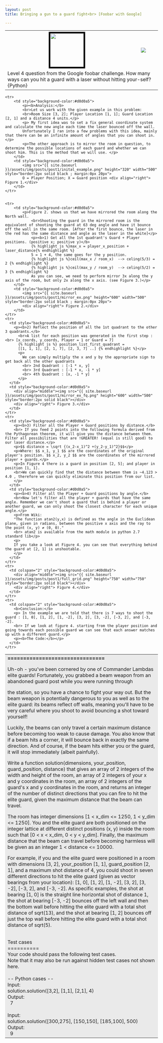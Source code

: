 ```yaml
---
layout: post
title: Bringing a gun to a guard fight<br> [Foobar with Google]

---
```


<table>
  	<tr>
    	<th style="text-align: center; vertical-align: middle;">
    		<img src="{{ site.baseurl }}/assets/img/posts/post1/aline_gun.png" height="110" style="border:5px solid black" align="middle">
    	</th>
    	<th>
    		<a href="https://github.com/peter-ak/Bringing-a-gun-to-a-guard-fight"><img src="https://gh-card.dev/repos/peter-ak/Bringing-a-gun-to-a-guard-fight.svg"></a>
    	</th>
  	</tr>
  	<tr>
    	<td colspan="2">
    		Level 4 question from the Google foobar challenge. How many ways can you hit a guard with a laser without hitting your-self? {Python}
		</td>
  	</tr>
</table>
<table>
  	<tr>
    	<td colspan="2" style="background-color:#eaeaea">
			<b>===============================</b>
			<p>
			Uh-oh - you've been cornered by one of Commander Lambdas elite guards! Fortunately, you grabbed a beam weapon from an abandoned guard post while you were running through
			</p>
			the station, so you have a chance to fight your way out. But the beam weapon is potentially dangerous to you as well as to the elite guard: its beams reflect off walls,
			meaning you'll have to be very careful where you shoot to avoid bouncing a shot toward yourself!
			<p>
			Luckily, the beams can only travel a certain maximum distance before becoming too weak to cause damage. You also know that if a beam hits a corner, it will bounce back in exactly the same direction. And of course, if the beam hits either you or the guard, it will stop immediately (albeit painfully).
			</p>
			<p>
			Write a function solution(dimensions, your_position, guard_position, distance) that gives an array of 2 integers of the width and height of the room, an array of 2 integers of your x and y coordinates in the room, an array of 2 integers of the guard's x and y coordinates in the room, and returns an integer of the number of distinct directions that you can fire to hit the elite guard, given the maximum distance that the beam can travel.
			</p>
			<p>
			The room has integer dimensions [1 < x_dim <= 1250, 1 < y_dim <= 1250]. You and the elite guard are both positioned on the integer lattice at different distinct positions (x, y) inside the room such that [0 < x < x_dim, 0 < y < y_dim]. Finally, the maximum distance that the beam can travel before becoming harmless will be given as an integer 1 < distance <= 10000.
			</p>
			<p>
			For example, if you and the elite guard were positioned in a room with dimensions [3, 2], your_position [1, 1], guard_position [2, 1], and a maximum shot distance of 4, you could shoot in seven different directions to hit the elite guard (given as vector bearings from your location): [1, 0], [1, 2], [1, -2], [3, 2], [3, -2], [-3, 2], and [-3, -2]. As specific examples, the shot at bearing [1, 0] is the straight line horizontal shot of distance 1, the shot at bearing [-3, -2] bounces off the left wall and then the bottom wall before hitting the elite guard with a total shot distance of sqrt(13), and the shot at bearing [1, 2] bounces off just the top wall before hitting the elite guard with a total shot distance of sqrt(5).
			</p>
			<br>Test cases
			<br>==========
			<br>Your code should pass the following test cases.
			<br>Note that it may also be run against hidden test cases not shown here.
			<br>
			<br>-- Python cases --
			<br>Input:
			<br>solution.solution([3,2], [1,1], [2,1], 4)
			<br>Output:
			<br>&nbsp;    7
			<br>
			<br>Input:
			<br>solution.solution([300,275], [150,150], [185,100], 500)
			<br>Output:
			<br>&nbsp;    9
		</td>
  	</tr>


  	<tr>
  		<td style="background-color:#d0d0a5">
  			<p><b>Analysis:</b> 
  			<br>Let us work with the given example in this problem: 
  			<br>Room Size [3, 2]; Player Location [1, 1]; Guard Location [2, 1] and a distance 4 units.</p>
  			<p> My first idea was to set a fix general coordinate system and calculate the new angle each time the laser bounced off the wall.
  			Unfortunately I ran into a few problems with this idea, mainly that there can be an infinite amount of angles that you can shoot in.</p>
  			<p>The other approach is to mirror the room in question, to determine the possible locations of each guard and whether we can shoot him. This is the method that we will use. </p>
  		</td>
  		<td style="background-color:#d0d0a5">
  			<img src="{{ site.baseurl }}/assets/img/posts/post1/inital_example.png" height="320" width="500" style="border:2px solid black ; margin:0px 20px">
  			O = Player Position; X = Guard position <div align="right"> Figure 1.</div>
  		</td>
  	</tr>


  	<tr>
  		<td style="background-color:#d0d0a5">
  			<p>Figure 2. shows us that we have mirrored the room along the North wall. 
  				<br>Shooting the guard in the mirrored room is the equivalent of shooting the guard at 63 deg angle and have it bounce off the wall in the same room. [After the first bounce, the laser in the red has the same distance and angle as the laser in the white]</p>
  				<p><b>1) Get all the 1st quadrant's Guard + Player positions. (positive x; positive y)</b>
  				{% highlight js %}max_x = player_x_position + laser_distance{% endhighlight %}
  				5 = 1 + 4, the same goes for the y position.
  				{% highlight js %}ceil(max_x / room_x)  --> celing(5/3) = 2 {% endhighlight %}
  				{% highlight js %}ceil(max_y / room_y)  --> celing(5/2) = 3 {% endhighlight %}
  				As you can see, we need to perform mirror 3x along the y axis of the room, but only 2x along the x axis. (see Figure 3.)</p> 
  		</td>
  		<td style="background-color:#d0d0a5">
  			<img src="{{ site.baseurl }}/assets/img/posts/post1/mirror_ex.png" height="600" width="500" style="border:2px solid black ; margin:0px 20px">
  			<div align="right"> Figure 2.</div>
  		</td>
  	</tr>
    <tr>
      <td style="background-color:#d0d0a5">
        <p><b>2) Reflect the position of all the 1st quadrant to the other 3 quadrants.</b>
          <br>A list for each position was generated in the first step : <br> [x_coords, y_coords, Player = 1 or Guard = 7]
          {% highlight js %} position_list_first_quadrant = 
          [[1, 1, 1], [2, 1, 7], [2, 3, 7] ..] {% endhighlight %}</p>
          <p>
            We can simply multiply the x and y by the appropriate sign to get back all the other quadrants
            <br> 2nd Quadrant : [-1 * x, y]
            <br> 3rd Quadrant : [-1 * x, -1 * y]
            <br> 4th Quadrant : [x, -1 * y]
          </p>
      </td>
      <td style="background-color:#d0d0a5">
        <div align="middle"><img src="{{ site.baseurl }}/assets/img/posts/post1/mirror_ex_fq.png" height="600" width="500" style="border:2px solid black"></div>
        <div align="right"> Figure 3.</div>
      </td>
    </tr>
    <tr>
      <td style="background-color:#d0d0a5">
        <p><b>3) Filter all the Player + Guard positions by distance.</b>
		<br> If you feed 2 points into the following formula derived from the Pythagorean theorem, it will give you the distance between them. Filter all possibilities that are !GREATER! (equal is still good) to our laser distance.</p>
		<p>$$ distance = \sqrt {(x_2-x_1)^2 +(y_2-y_1)^2}$$</p>
		<p>Where: $$ x_1, y_1 $$ are the coordinates of the original player's position. $$ x_2, y_2 $$ are the coordinates of the mirrored player + guards.</p>
		<p>In Figure 4 there is a guard in position [2, 5]; and player in position [1, 1]. 
		<br>We can quickly find that the distance between them is ~4.123 > 4.0 , therefore we can quickly eliminate this position from our list.
        </p>
      </td>
      <td style="background-color:#d0d0a5">
        <p><b>4) Filter all the Player + Guard positions by angle.</b>
		<br>Now let's filter all the player + guards that have the same angle. Remember we can't shoot a guard that is behind a player or another guard, we can only shoot the closest character for each unique angle.</p>
		<p>From Wiki:
		"The function atan2(y,x) is defined as the angle in the Euclidean plane, given in radians, between the positive x axis and the ray to the point (x, y) ≠ (0, 0)."
		<br> atan2 is available from the math module in python 2.7 standard lib</p>
        <p>
		If you take a look at Figure 4. you can see that everything behind the guard at [2, 1] is unshootable.
		</p>
      </td>
    </tr>
    <tr>
      <td colspan="2" style="background-color:#d0d0a5">	
        <div align="middle"><img src="{{ site.baseurl }}/assets/img/posts/post1/full_grid.png" height="750" width="750" style="border:2px solid black"></div>
        <div align="right"> Figure 4.</div>
      </td>
    </tr>
	<tr>
	  <td colspan="2" style="background-color:#d0d0a5">	
        <b>Conclusion:</b>
		<p> In the example we are told that there is 7 ways to shoot the guard : [1, 0], [1, 2], [1, -2], [3, 2], [3, -2], [-3, 2], and [-3, -2].
		<br> If we look at figure 4. starting from the player position and going towards each possible guard we can see that each answer matches up with a different guard.</p>
		<p><b>The Code:</b></p> 
      </td>
	</tr>
</table>

<script src="http://gist-it.appspot.com/https://github.com/Peter-AK/Bringing-a-gun-to-a-guard-fight/blob/master/bringing_a_gun_to_a_guard_fight.py"></script>